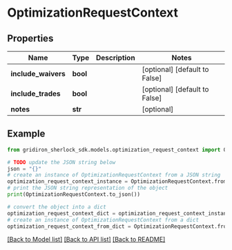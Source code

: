 # OptimizationRequestContext


## Properties

Name | Type | Description | Notes
------------ | ------------- | ------------- | -------------
**include_waivers** | **bool** |  | [optional] [default to False]
**include_trades** | **bool** |  | [optional] [default to False]
**notes** | **str** |  | [optional] 

## Example

```python
from gridiron_sherlock_sdk.models.optimization_request_context import OptimizationRequestContext

# TODO update the JSON string below
json = "{}"
# create an instance of OptimizationRequestContext from a JSON string
optimization_request_context_instance = OptimizationRequestContext.from_json(json)
# print the JSON string representation of the object
print(OptimizationRequestContext.to_json())

# convert the object into a dict
optimization_request_context_dict = optimization_request_context_instance.to_dict()
# create an instance of OptimizationRequestContext from a dict
optimization_request_context_from_dict = OptimizationRequestContext.from_dict(optimization_request_context_dict)
```
[[Back to Model list]](../README.md#documentation-for-models) [[Back to API list]](../README.md#documentation-for-api-endpoints) [[Back to README]](../README.md)



